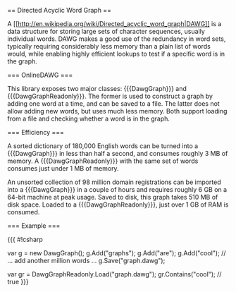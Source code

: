 == Directed Acyclic Word Graph ==

A [[http://en.wikipedia.org/wiki/Directed_acyclic_word_graph|DAWG]] is a data structure for storing large sets of character sequences, usually individual words. DAWG makes a good use of the redundancy in word sets, typically requiring considerably less memory than a plain list of words would, while enabling highly efficient lookups to test if a specific word is in the graph.

=== OnlineDAWG ===

This library exposes two major classes: {{{DawgGraph}}} and {{{DawgGraphReadonly}}}. The former is used to construct a graph by adding one word at a time, and can be saved to a file. The latter does not allow adding new words, but uses much less memory. Both support loading from a file and checking whether a word is in the graph.

=== Efficiency ===

A sorted dictionary of 180,000 English words can be turned into a {{{DawgGraph}}} in less than half a second, and consumes roughly 3 MB of memory. A {{{DawgGraphReadonly}}} with the same set of words consumes just under 1 MB of memory.

An unsorted collection of 98 million domain registrations can be imported into a {{{DawgGraph}}} in a couple of hours and requires roughly 6 GB on a 64-bit machine at peak usage. Saved to disk, this graph takes 510 MB of disk space. Loaded to a {{{DawgGraphReadonly}}}, just over 1 GB of RAM is consumed.

=== Example ===

{{{
#!csharp

var g = new DawgGraph();
g.Add("graphs");
g.Add("are");
g.Add("cool");
// ... add another million words ...
g.Save("graph.dawg");

var gr = DawgGraphReadonly.Load("graph.dawg");
gr.Contains("cool"); // true
}}}
